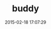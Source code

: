 ---
layout: post
title:  "buddy"
repo:   "buddybrand/buddy"
date:   2015-02-18 17:07:29
gemurl: http://rubygems.org/gems/buddy
---